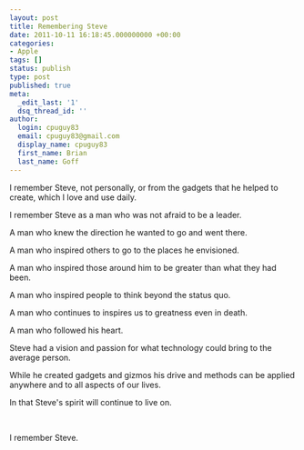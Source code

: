 ```yaml
---
layout: post
title: Remembering Steve
date: 2011-10-11 16:18:45.000000000 +00:00
categories:
- Apple
tags: []
status: publish
type: post
published: true
meta:
  _edit_last: '1'
  dsq_thread_id: ''
author:
  login: cpuguy83
  email: cpuguy83@gmail.com
  display_name: cpuguy83
  first_name: Brian
  last_name: Goff
---
```


I remember Steve, not personally, or from the gadgets that he helped to create, which I love and use daily.

I remember Steve as a man who was not afraid to be a leader.

<!--break-->

A man who knew the direction he wanted to go and went there.

A man who inspired others to go to the places he envisioned.

A man who inspired those around him to be greater than what they had been.

A man who inspired people to think beyond the status quo.

A man who continues to inspires us to greatness even in death.

A man who followed his heart.

Steve had a vision and passion for what technology could bring to the average person.

While he created gadgets and gizmos his drive and methods can be applied anywhere and to all aspects of our lives.

In that Steve's spirit will continue to live on.

&nbsp;

I remember Steve.
